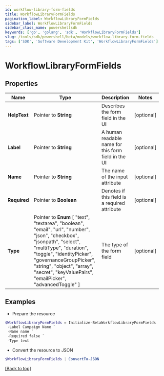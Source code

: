 ```yaml
---
id: workflow-library-form-fields
title: WorkflowLibraryFormFields
pagination_label: WorkflowLibraryFormFields
sidebar_label: WorkflowLibraryFormFields
sidebar_class_name: powershellsdk
keywords: ['go', 'golang', 'sdk', 'WorkflowLibraryFormFields'] 
slug: /tools/sdk/powershell/beta/models/workflow-library-form-fields
tags: ['SDK', 'Software Development Kit', 'WorkflowLibraryFormFields']
---
```



# WorkflowLibraryFormFields

## Properties

Name | Type | Description | Notes
------------ | ------------- | ------------- | -------------
**HelpText** |  Pointer to **String** | Describes the form field in the UI | [optional] 
**Label** |  Pointer to **String** | A human readable name for this form field in the UI | [optional] 
**Name** |  Pointer to **String** | The name of the input attribute | [optional] 
**Required** |  Pointer to **Boolean** | Denotes if this field is a required attribute | [optional] 
**Type** |  Pointer to  **Enum** [  "text",    "textarea",    "boolean",    "email",    "url",    "number",    "json",    "checkbox",    "jsonpath",    "select",    "multiType",    "duration",    "toggle",    "identityPicker",    "governanceGroupPicker",    "string",    "object",    "array",    "secret",    "keyValuePairs",    "emailPicker",    "advancedToggle" ] | The type of the form field | [optional] 

## Examples

- Prepare the resource
```powershell
$WorkflowLibraryFormFields = Initialize-BetaWorkflowLibraryFormFields  -HelpText The name to give to this certification campaign. `
 -Label Campaign Name `
 -Name name `
 -Required false `
 -Type text
```

- Convert the resource to JSON
```powershell
$WorkflowLibraryFormFields | ConvertTo-JSON
```


[[Back to top]](#) 

